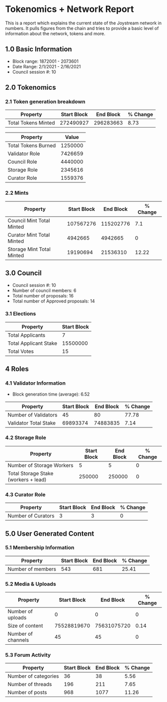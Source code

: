 # Tokenomics + Network Report
This is a report which explains the current state of the Joystream network in numbers. It pulls figures from the chain and tries to provide a basic level of information about the network, tokens and more. 

## 1.0 Basic Information
* Block range: 1872001 - 2073601
* Date Range: 2/1/2021 - 2/16/2021
* Council session #: 10

## 2.0 Tokenomics
### 2.1 Token generation breakdown
| Property            | Start Block | End Block | % Change |
|---------------------|--------------|--------------|----------|
| Total Tokens Minted |  272490927 | 296283663 | 8.73 |

| Property            | Value        |
|---------------------|--------------|
| Total Tokens Burned | 1250000 | 
| Validator Role      |  7426659            | 
| Council Role        | 4440000             | 
| Storage Role        | 2345616             | 
| Curator Role        | 1559376             | 



### 2.2 Mints 
| Property                    | Start Block           | End Block | % Change |
|-----------------------------|-----------------------|--------------|----------|
| Council Mint Total Minted   | 107567276  |  115202776 |7.1          |
| Curator Mint Total Minted   |  4942665 | 4942665| 0          |
| Storage Mint Total Minted   |  19190694 |  21536310            |  12.22        |

## 3.0 Council
* Council session #: 10
* Number of council members: 6
* Total number of proposals: 16
* Total number of Approved proposals: 14

### 3.1 Elections
| Property                    | Start Block                |
|-----------------------------|----------------------------|
| Total Applicants            |7        |
| Total Applicant Stake       |15500000  |
| Total Votes                 |15             |

## 4 Roles
### 4.1 Validator Information
* Block generation time (average): 6.52

| Property                    | Start Block | End Block | % Change |
|-----------------------------|--------------|--------------|----------|
| Number of Validators       |  45 | 80 | 77.78 |
| Validator Total Stake       | 69893374 | 74883835 | 7.14 |


### 4.2 Storage Role
| Property                | Start Block | End Block | % Change |
|-------------------------|--------------|--------------|----------|
| Number of Storage Workers | 5  |  5 | 0 |
| Total Storage Stake (workers + lead)  | 250000 |  250000 | 0 |

### 4.3 Curator Role
| Property                | Start Block | End Block | % Change |
|-------------------------|--------------|--------------|----------|
| Number of Curators      | 3 | 3 | 0 |

## 5.0 User Generated Content
### 5.1 Membership Information
| Property          | Start Block | End Block | % Change |
|-------------------|--------------|--------------|----------|
| Number of members | 543|  681 | 25.41 |

### 5.2 Media & Uploads
| Property                | Start Block | End Block | % Change |
|-------------------------|--------------|--------------|----------|
| Number of uploads       | 0 | 0  |  0 |
| Size of content         |  75528819670 |  75631075720 | 0.14          |
| Number of channels      |  45 | 45 | 0 |

### 5.3 Forum Activity
| Property          | Start Block | End Block | % Change |
|-------------------|--------------|--------------|----------|
| Number of categories | 36 | 38 | 5.56         |
| Number of threads    | 196| 211 | 7.65         |
| Number of posts      | 968 | 1077            |  11.26        |